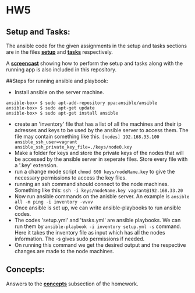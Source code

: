 # HW5   
   
## Setup and Tasks:   
The ansible code for the given assignments in the setup and tasks sections are in the files **[setup](setup.yml)** and **[tasks](tasks.yml)** respectively.    

A **[screencast](https://youtu.be/yx4HeeMmK5o)** showing how to perform the setup and tasks along with the running app is also included in this repository.

##Steps for running ansible and playbook:
- Install ansible on the server machine.
```
ansible-box> $ sudo apt-add-repository ppa:ansible/ansible
ansible-box> $ sudo apt-get update
ansible-box> $ sudo apt-get install ansible
```   
- create an 'inventory' file that has a list of all the machines and their ip adresses and keys to be used by the ansible server to access them. The file may contain something like this.
`
[nodes]
192.168.33.100 ansible_ssh_user=vagrant ansible_ssh_private_key_file=./keys/node0.key
`
- Make a folder for keys and store the private keys of the nodes that will be accessed by the ansible server in seperate files. Store every file with a '.key' extension.
- run a change mode script `chmod 600 keys/nodeName.key` to give the necessary permissions to access the key files.
- running an ssh command should connect to the node machines. Something like this: `ssh -i keys/nodeName.key vagrant@192.168.33.20`
- Now run ansible commands on the anisble server. An example is `ansible all -m ping -i inventory -vvvv`
- Once ansible is set up, we can write ansible-playbooks to run ansible codes.
- The codes 'setup.yml' and 'tasks.yml' are ansible playbooks. We can run them by `ansible-playbook -i inventory setup.yml -s` command. Here it takes the inventory file as input which has all the nodes information. The -s gives sudo permissions if needed.
- On running this command we get the desired output and the respective changes are made to the node machines.


## Concepts:  
Answers to the **[concepts](concepts.md)** subsection of the homework.
